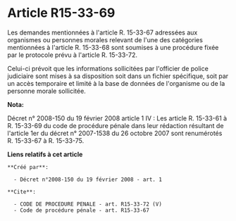 # Article R15-33-69

Les demandes mentionnées à l'article R. 15-33-67 adressées aux organismes ou personnes morales relevant de l'une des
catégories mentionnées à l'article R. 15-33-68 sont soumises à une procédure fixée par le protocole prévu à l'article R.
15-33-72.

Celui-ci prévoit que les informations sollicitées par l'officier de police judiciaire sont mises à sa disposition soit dans
un fichier spécifique, soit par un accès temporaire et limité à la base de données de l'organisme ou de la personne morale
sollicitée.

**Nota:**

Décret n° 2008-150 du 19 février 2008 article 1 IV : Les article R. 15-33-61 à R. 15-33-69 du code de procédure pénale dans
leur rédaction résultant de l'article 1er du décret n° 2007-1538 du 26 octobre 2007 sont renumérotés R. 15-33-67 à R.
15-33-75.

**Liens relatifs à cet article**

	**Créé par**:

	  - Décret n°2008-150 du 19 février 2008 - art. 1

	**Cite**:

	  - CODE DE PROCEDURE PENALE - art. R15-33-72 (V)
	  - Code de procédure pénale - art. R15-33-67
